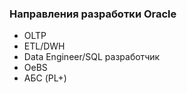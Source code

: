 ### Направления разработки Oracle
  - OLTP
  - ETL/DWH
  - Data Engineer/SQL разработчик
  - OeBS
  - АБС (PL+)